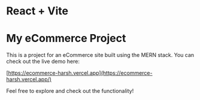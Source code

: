 # React + Vite
# My eCommerce Project

This is a project for an eCommerce site built using the MERN stack. You can check out the live demo here:

[https://ecommerce-harsh.vercel.app](https://ecommerce-harsh.vercel.app/)

Feel free to explore and check out the functionality!
